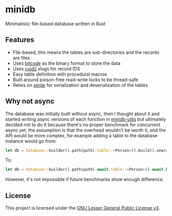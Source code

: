 # minidb

Minimalistic file-based database written in Rust

## Features

* File-based, this means the tables are sub-directories and the records are files
* Uses [bitcode](https://crates.io/crates/bitcode) as the binary format to store the data
* Uses [cuid2](https://crates.io/crates/cuid2) slugs for record IDS
* Easy table definition with procedural macros
* Built around poison-free read-write locks to be thread-safe
* Relies on [serde](https://crates.io/crates/serde) for serialization and deserialization of the tables

## Why not async

The database was initially built without async, then I thought about it and started writing async versions of each function in [minidb-utils](../minidb-utils/README.md) but ultimately decided not to do it because there's no proper benchmark for concurrent async yet, the assumption is that the overhead wouldn't be worth it, and the API would be more complex, for example adding a table to the database instance would go from:

```rust
let db = Database::builder().path(path).table::<Person>().build().unwrap();
```

To:

```rust
let db = Database::builder().path(path).await.table::<Person>().await.build().await.unwrap();
```

However, it's not impossible if future benchmarks show enough difference.

## License

This project is licensed under the [GNU Lesser General Public License v3](https://www.gnu.org/licenses/lgpl-3.0.en.html).
